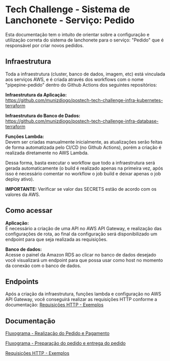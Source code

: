 # Tech Challenge - Sistema de Lanchonete - Serviço: Pedido

Esta documentação tem o intuito de orientar sobre a configuração e utilização correta do sistema de lanchonete para o serviço: "Pedido" que é responsável por criar novos pedidos.


## Infraestrutura
Toda a infraestrutura (cluster, banco de dados, imagem, etc) está vinculada aos serviços AWS, e é criada através dos workflows com o nome "pipepine-pedido" dentro do Github Actions dos seguintes repositórios: 

**Infraestrutura da Aplicação:**  
https://github.com/munizdiogo/postech-tech-challenge-infra-kubernetes-terraform

**Infraestrutura do Banco de Dados:**  
https://github.com/munizdiogo/postech-tech-challenge-infra-database-terraform

**Funções Lambda:**  
Devem ser criadas manualmente inicialmente, as atualizações serão feitas de forma automatizada pelo CI/CD (no Github Actions), porém a criação é realizada diretamente no AWS Lambda. 

Dessa forma, basta executar o workflow que todo a infraestrutura será gerada automaticamente (o build é realizado apenas na primeira vez, após isso é necessário comentar no workflow o job build e deixar apenas o job deploy ativo).

**IMPORTANTE:** Verificar se valor das SECRETS estão de acordo com os valores da AWS. 


## Como acessar

**Aplicação:**  
É necessário a criação de uma API no AWS API Gateway, e realização das configurações de rota, ao final da configuração será disponibilizado um endpoint para que seja realizada as requisições. 

**Banco de dados:**  
Acesse o painel da Amazon RDS ao clicar no banco de dados desejado você visualizará um endpoint para que possa usar como host no momento da conexão com o banco de dados.

## Endpoints

Após a criação da infraestrutura, funções lambda e configuração no AWS API Gateway, você conseguirá realizar as requisições HTTP conforme a documentação:
[Requisições HTTP - Exemplos](https://documenter.getpostman.com/view/14275027/2s93zCXzjp)



## Documentação

[Fluxograma - Realização do Pedido e Pagamento](https://miro.com/app/board/uXjVMAbdRp0=/?share_link_id=567814725228)

[Fluxograma - Preparação do pedido e entrega do pedido](https://miro.com/app/board/uXjVMAaDj1g=/?share_link_id=766010607812)

[Requisições HTTP - Exemplos](https://documenter.getpostman.com/view/14275027/2s93zCXzjp)
